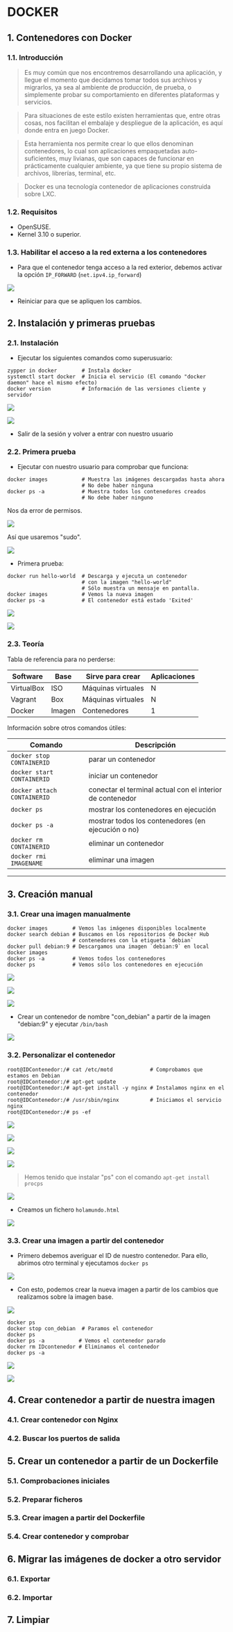 # DOCKER

## 1. Contenedores con Docker

### 1.1. Introducción

>Es muy común que nos encontremos desarrollando una aplicación, y llegue el momento que decidamos tomar todos sus archivos y migrarlos, ya sea al ambiente de producción, de prueba, o simplemente probar su comportamiento en diferentes plataformas y servicios.

>Para situaciones de este estilo existen herramientas que, entre otras cosas, nos facilitan el embalaje y despliegue de la aplicación, es aquí donde entra en juego Docker.

>Esta herramienta nos permite crear lo que ellos denominan contenedores, lo cual son aplicaciones empaquetadas auto-suficientes, muy livianas, que son capaces de funcionar en prácticamente cualquier ambiente, ya que tiene su propio sistema de archivos, librerías, terminal, etc.

>Docker es una tecnología contenedor de aplicaciones construida sobre LXC.

### 1.2. Requisitos
- OpenSUSE.
- Kernel 3.10 o superior.

### 1.3. Habilitar el acceso a la red externa a los contenedores
- Para que el contenedor tenga acceso a la red exterior, debemos activar la opción `IP_FORWARD` (`net.ipv4.ip_forward`)

![](img/1-ipforward.png)
- Reiniciar para que se apliquen los cambios.


## 2. Instalación y primeras pruebas

### 2.1. Instalación
- Ejecutar los siguientes comandos como superusuario:

```
zypper in docker        # Instala docker
systemctl start docker  # Inicia el servicio (El comando "docker daemon" hace el mismo efecto)
docker version          # Información de las versiones cliente y servidor
```

![](img/2-in.png)

![](img/2-in2.png)


- Salir de la sesión y volver a entrar con nuestro usuario



### 2.2. Primera prueba
- Ejecutar con nuestro usuario para comprobar que funciona:

```
docker images           # Muestra las imágenes descargadas hasta ahora
                        # No debe haber ninguna
docker ps -a            # Muestra todos los contenedores creados
                        # No debe haber ninguno
```
Nos da error de permisos.

![](img/error1.png)

Así que usaremos "sudo".

![](img/3.png)

- Primera prueba:

```
docker run hello-world  # Descarga y ejecuta un contenedor
                        # con la imagen "hello-world"
                        # Sólo muestra un mensaje en pantalla.
docker images           # Vemos la nueva imagen
docker ps -a            # El contenedor está estado 'Exited'
```
![](img/4.png)

![](img/5.png)

### 2.3. Teoría
Tabla de referencia para no perderse:

| Software   | Base   | Sirve para crear   | Aplicaciones |
| ---------- | ------ | ------------------ | ------------ |
| VirtualBox | ISO    | Máquinas virtuales | N |
| Vagrant    | Box    | Máquinas virtuales | N |
| Docker     | Imagen | Contenedores       | 1 |


Información sobre otros comandos útiles:

| Comando                     | Descripción |
| --------------------------- | ------------------- |
| `docker stop CONTAINERID`   | parar un contenedor |
| `docker start CONTAINERID`  | iniciar un contenedor |
| `docker attach CONTAINERID` | conectar el terminal actual con el interior de contenedor |
| `docker ps`                 | mostrar los contenedores en ejecución |
| `docker ps -a`              | mostrar todos los contenedores (en ejecución o no) |
| `docker rm CONTAINERID`     | eliminar un contenedor |
| `docker rmi IMAGENAME`      | eliminar una imagen |

---
## 3. Creación manual

### 3.1. Crear una imagen manualmente

```
docker images        # Vemos las imágenes disponibles localmente
docker search debian # Buscamos en los repositorios de Docker Hub
                     # contenedores con la etiqueta `debian`
docker pull debian:9 # Descargamos una imagen `debian:9` en local
docker images
docker ps -a         # Vemos todos los contenedores
docker ps            # Vemos sólo los contenedores en ejecución
```

![](img/6.png)

![](img/7.png)

![](img/8.png)

- Crear un contenedor de nombre "con_debian" a partir de la imagen "debian:9" y ejecutar `/bin/bash`

![](img/9.png)

### 3.2. Personalizar el contenedor
```
root@IDContenedor:/# cat /etc/motd            # Comprobamos que estamos en Debian
root@IDContenedor:/# apt-get update
root@IDContenedor:/# apt-get install -y nginx # Instalamos nginx en el contenedor
root@IDContenedor:/# /usr/sbin/nginx          # Iniciamos el servicio nginx
root@IDContenedor:/# ps -ef          
```

![](img/10.png)

![](img/11.png)

![](img/12.png)

![](img/13.png)

> Hemos tenido que instalar "ps" con el comando `apt-get install procps`

![](img/14.png)

- Creamos un fichero `holamundo.html`

![](img/15.png)

### 3.3. Crear una imagen a partir del contenedor
- Primero debemos averiguar el ID de nuestro contenedor. Para ello, abrimos otro terminal y ejecutamos `docker ps`

![](img/16.png)

- Con esto, podemos crear la nueva imagen a partir de los cambios que realizamos sobre la imagen base.

![](img/17.png)

```
docker ps
docker stop con_debian  # Paramos el contenedor
docker ps
docker ps -a           # Vemos el contenedor parado
docker rm IDcontenedor # Eliminamos el contenedor
docker ps -a
```

![](img/18.png)

![](img/19.png)


## 4. Crear contenedor a partir de nuestra imagen

### 4.1. Crear contenedor con Nginx

### 4.2. Buscar los puertos de salida

## 5. Crear un contenedor a partir de un Dockerfile

### 5.1. Comprobaciones iniciales

### 5.2. Preparar ficheros

### 5.3. Crear imagen a partir del Dockerfile

### 5.4. Crear contenedor y comprobar

## 6. Migrar las imágenes de docker a otro servidor


### 6.1. Exportar

### 6.2. Importar

## 7. Limpiar
